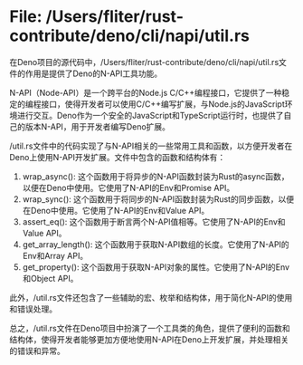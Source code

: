 # File: /Users/fliter/rust-contribute/deno/cli/napi/util.rs

在Deno项目的源代码中，/Users/fliter/rust-contribute/deno/cli/napi/util.rs文件的作用是提供了Deno的N-API工具功能。

N-API（Node-API）是一个跨平台的Node.js C/C++编程接口，它提供了一种稳定的编程接口，使得开发者可以使用C/C++编写扩展，与Node.js的JavaScript环境进行交互。Deno作为一个安全的JavaScript和TypeScript运行时，也提供了自己的版本N-API，用于开发者编写Deno扩展。

/util.rs文件中的代码实现了与N-API相关的一些常用工具和函数，以方便开发者在Deno上使用N-API开发扩展。文件中包含的函数和结构体有：

1. wrap_async(): 这个函数用于将异步的N-API函数封装为Rust的async函数，以便在Deno中使用。它使用了N-API的Env和Promise API。
2. wrap_sync(): 这个函数用于将同步的N-API函数封装为Rust的同步函数，以便在Deno中使用。它使用了N-API的Env和Value API。
3. assert_eq(): 这个函数用于断言两个N-API值相等。它使用了N-API的Env和Value API。
4. get_array_length(): 这个函数用于获取N-API数组的长度。它使用了N-API的Env和Array API。
5. get_property(): 这个函数用于获取N-API对象的属性。它使用了N-API的Env和Object API。

此外，/util.rs文件还包含了一些辅助的宏、枚举和结构体，用于简化N-API的使用和错误处理。

总之，/util.rs文件在Deno项目中扮演了一个工具类的角色，提供了便利的函数和结构体，使得开发者能够更加方便地使用N-API在Deno上开发扩展，并处理相关的错误和异常。

